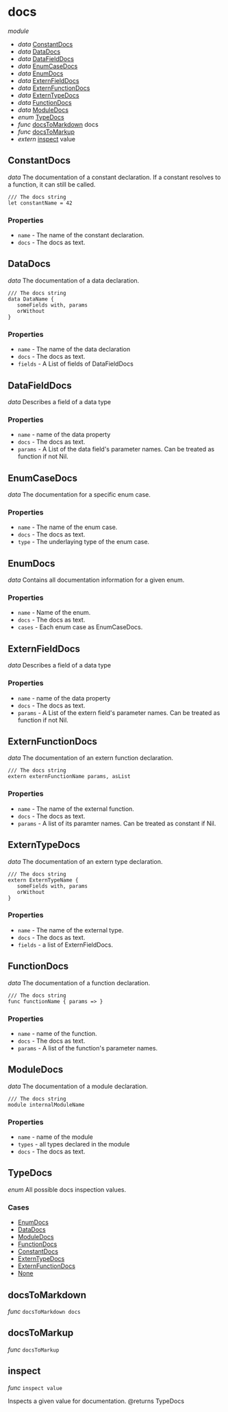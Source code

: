# docs

_module_

- _data_ [ConstantDocs](#ConstantDocs)
- _data_ [DataDocs](#DataDocs)
- _data_ [DataFieldDocs](#DataFieldDocs)
- _data_ [EnumCaseDocs](#EnumCaseDocs)
- _data_ [EnumDocs](#EnumDocs)
- _data_ [ExternFieldDocs](#ExternFieldDocs)
- _data_ [ExternFunctionDocs](#ExternFunctionDocs)
- _data_ [ExternTypeDocs](#ExternTypeDocs)
- _data_ [FunctionDocs](#FunctionDocs)
- _data_ [ModuleDocs](#ModuleDocs)
- _enum_ [TypeDocs](#TypeDocs)
- _func_ [docsToMarkdown](#docsToMarkdown) docs
- _func_ [docsToMarkup](#docsToMarkup)
- _extern_ [inspect](#inspect) value

## ConstantDocs

_data_ The documentation of a constant declaration.
If a constant resolves to a function, it can still be called.

```lithia
/// The docs string
let constantName = 42
```

### Properties

- `name` - The name of the constant declaration.
- `docs` - The docs as text.

## DataDocs

_data_ The documentation of a data declaration.

```lithia
/// The docs string
data DataName {
   someFields with, params
   orWithout
}
```

### Properties

- `name` - The name of the data declaration
- `docs` - The docs as text.
- `fields` - A List of fields of DataFieldDocs

## DataFieldDocs

_data_ Describes a field of a data type

### Properties

- `name` - name of the data property
- `docs` - The docs as text.
- `params` - A List of the data field's parameter names.
Can be treated as function if not Nil.

## EnumCaseDocs

_data_ The documentation for a specific enum case.

### Properties

- `name` - The name of the enum case.
- `docs` - The docs as text.
- `type` - The underlaying type of the enum case.

## EnumDocs

_data_ Contains all documentation information for a given enum.

### Properties

- `name` - Name of the enum.
- `docs` - The docs as text.
- `cases` - Each enum case as EnumCaseDocs.

## ExternFieldDocs

_data_ Describes a field of a data type

### Properties

- `name` - name of the data property
- `docs` - The docs as text.
- `params` - A List of the extern field's parameter names.
Can be treated as function if not Nil.

## ExternFunctionDocs

_data_ The documentation of an extern function declaration.

```lithia
/// The docs string
extern externFunctionName params, asList
```

### Properties

- `name` - The name of the external function.
- `docs` - The docs as text.
- `params` - A list of its paramter names. Can be treated as constant if Nil.

## ExternTypeDocs

_data_ The documentation of an extern type declaration.

```lithia
/// The docs string
extern ExternTypeName {
   someFields with, params
   orWithout
}
```

### Properties

- `name` - The name of the external type.
- `docs` - The docs as text.
- `fields` - a list of ExternFieldDocs.

## FunctionDocs

_data_ The documentation of a function declaration.

```lithia
/// The docs string
func functionName { params => }
```

### Properties

- `name` - name of the function.
- `docs` - The docs as text.
- `params` - A list of the function's parameter names.

## ModuleDocs

_data_ The documentation of a module declaration.

```lithia
/// The docs string
module internalModuleName
```

### Properties

- `name` - name of the module
- `types` - all types declared in the module
- `docs` - The docs as text.

## TypeDocs

_enum_
All possible docs inspection values.

### Cases

- [EnumDocs](#EnumDocs)
- [DataDocs](#DataDocs)
- [ModuleDocs](#ModuleDocs)
- [FunctionDocs](#FunctionDocs)
- [ConstantDocs](#ConstantDocs)
- [ExternTypeDocs](#ExternTypeDocs)
- [ExternFunctionDocs](#ExternFunctionDocs)
- [None](#None)

## docsToMarkdown

_func_ `docsToMarkdown docs`

## docsToMarkup

_func_ `docsToMarkup`

## inspect

_func_ `inspect value`

Inspects a given value for documentation.
@returns TypeDocs

